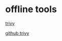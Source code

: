 # offline tools

[ trivy ](https://trivy.dev/latest/)

[ github trivy ](https://github.com/aquasecurity/trivy/releases/tag/v0.63.0)

